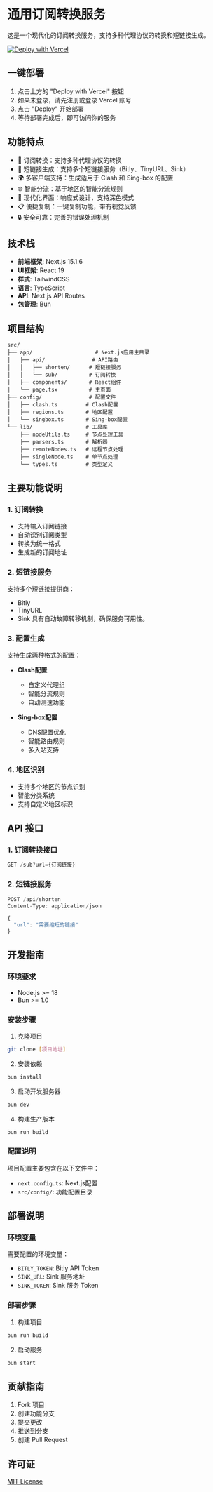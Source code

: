 # 通用订阅转换服务

这是一个现代化的订阅转换服务，支持多种代理协议的转换和短链接生成。

[![Deploy with Vercel](https://vercel.com/button)](https://vercel.com/new/clone?repository-url=https://github.com/yourusername/your-repo-name&env=BITLY_TOKEN,SINK_URL,SINK_TOKEN)

## 一键部署

1. 点击上方的 "Deploy with Vercel" 按钮
2. 如果未登录，请先注册或登录 Vercel 账号
3. 点击 "Deploy" 开始部署
4. 等待部署完成后，即可访问你的服务

## 功能特点

- 🔄 订阅转换：支持多种代理协议的转换
- 🔗 短链接生成：支持多个短链接服务（Bitly、TinyURL、Sink）
- 🌍 多客户端支持：生成适用于 Clash 和 Sing-box 的配置
- 🌐 智能分流：基于地区的智能分流规则
- 🎨 现代化界面：响应式设计，支持深色模式
- 📋 便捷复制：一键复制功能，带有视觉反馈
- 🔒 安全可靠：完善的错误处理机制

## 技术栈

- **前端框架**: Next.js 15.1.6
- **UI框架**: React 19
- **样式**: TailwindCSS
- **语言**: TypeScript
- **API**: Next.js API Routes
- **包管理**: Bun

## 项目结构

```
src/
├── app/                    # Next.js应用主目录
│   ├── api/               # API路由
│   │   ├── shorten/      # 短链接服务
│   │   └── sub/          # 订阅转换
│   ├── components/       # React组件
│   └── page.tsx          # 主页面
├── config/               # 配置文件
│   ├── clash.ts         # Clash配置
│   ├── regions.ts       # 地区配置
│   └── singbox.ts       # Sing-box配置
└── lib/                 # 工具库
    ├── nodeUtils.ts     # 节点处理工具
    ├── parsers.ts       # 解析器
    ├── remoteNodes.ts   # 远程节点处理
    ├── singleNode.ts    # 单节点处理
    └── types.ts         # 类型定义
```

## 主要功能说明

### 1. 订阅转换
- 支持输入订阅链接
- 自动识别订阅类型
- 转换为统一格式
- 生成新的订阅地址

### 2. 短链接服务
支持多个短链接提供商：
- Bitly
- TinyURL
- Sink
具有自动故障转移机制，确保服务可用性。

### 3. 配置生成
支持生成两种格式的配置：
- **Clash配置**
  - 自定义代理组
  - 智能分流规则
  - 自动测速功能
  
- **Sing-box配置**
  - DNS配置优化
  - 智能路由规则
  - 多入站支持

### 4. 地区识别
- 支持多个地区的节点识别
- 智能分类系统
- 支持自定义地区标识

## API 接口

### 1. 订阅转换接口
```typescript
GET /sub?url={订阅链接}
```

### 2. 短链接服务
```typescript
POST /api/shorten
Content-Type: application/json

{
  "url": "需要缩短的链接"
}
```

## 开发指南

### 环境要求
- Node.js >= 18
- Bun >= 1.0

### 安装步骤
1. 克隆项目
```bash
git clone [项目地址]
```

2. 安装依赖
```bash
bun install
```

3. 启动开发服务器
```bash
bun dev
```

4. 构建生产版本
```bash
bun run build
```

### 配置说明

项目配置主要包含在以下文件中：
- `next.config.ts`: Next.js配置
- `src/config/`: 功能配置目录

## 部署说明

### 环境变量
需要配置的环境变量：
- `BITLY_TOKEN`: Bitly API Token
- `SINK_URL`: Sink 服务地址
- `SINK_TOKEN`: Sink 服务 Token

### 部署步骤
1. 构建项目
```bash
bun run build
```

2. 启动服务
```bash
bun start
```

## 贡献指南

1. Fork 项目
2. 创建功能分支
3. 提交更改
4. 推送到分支
5. 创建 Pull Request

## 许可证

[MIT License](LICENSE) 